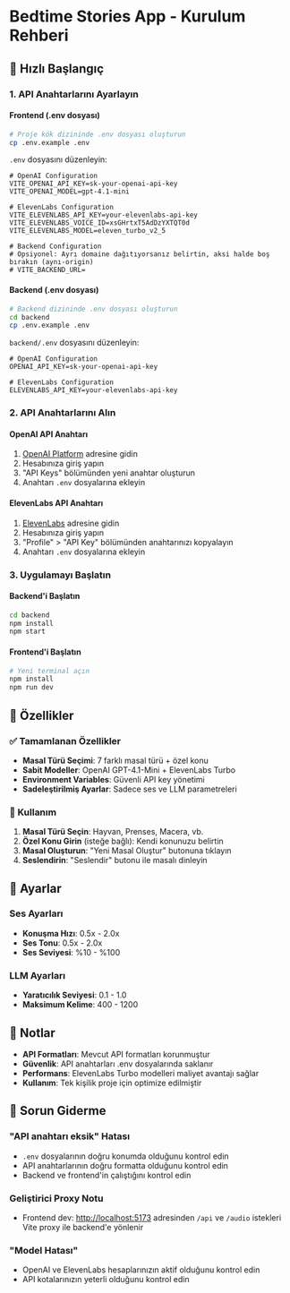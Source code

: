 # Bedtime Stories App - Kurulum Rehberi

## 🚀 Hızlı Başlangıç

### 1. API Anahtarlarını Ayarlayın

#### Frontend (.env dosyası)

```bash
# Proje kök dizininde .env dosyası oluşturun
cp .env.example .env
```

`.env` dosyasını düzenleyin:

```env
# OpenAI Configuration
VITE_OPENAI_API_KEY=sk-your-openai-api-key
VITE_OPENAI_MODEL=gpt-4.1-mini

# ElevenLabs Configuration
VITE_ELEVENLABS_API_KEY=your-elevenlabs-api-key
VITE_ELEVENLABS_VOICE_ID=xsGHrtxT5AdDzYXTQT0d
VITE_ELEVENLABS_MODEL=eleven_turbo_v2_5

# Backend Configuration
# Opsiyonel: Ayrı domaine dağıtıyorsanız belirtin, aksi halde boş bırakın (aynı-origin)
# VITE_BACKEND_URL=
```

#### Backend (.env dosyası)

```bash
# Backend dizininde .env dosyası oluşturun
cd backend
cp .env.example .env
```

`backend/.env` dosyasını düzenleyin:

```env
# OpenAI Configuration
OPENAI_API_KEY=sk-your-openai-api-key

# ElevenLabs Configuration
ELEVENLABS_API_KEY=your-elevenlabs-api-key
```

### 2. API Anahtarlarını Alın

#### OpenAI API Anahtarı

1. [OpenAI Platform](https://platform.openai.com/) adresine gidin
2. Hesabınıza giriş yapın
3. "API Keys" bölümünden yeni anahtar oluşturun
4. Anahtarı `.env` dosyalarına ekleyin

#### ElevenLabs API Anahtarı

1. [ElevenLabs](https://elevenlabs.io/) adresine gidin
2. Hesabınıza giriş yapın
3. "Profile" > "API Key" bölümünden anahtarınızı kopyalayın
4. Anahtarı `.env` dosyalarına ekleyin

### 3. Uygulamayı Başlatın

#### Backend'i Başlatın

```bash
cd backend
npm install
npm start
```

#### Frontend'i Başlatın

```bash
# Yeni terminal açın
npm install
npm run dev
```

## 🎯 Özellikler

### ✅ Tamamlanan Özellikler

- **Masal Türü Seçimi**: 7 farklı masal türü + özel konu
- **Sabit Modeller**: OpenAI GPT-4.1-Mini + ElevenLabs Turbo
- **Environment Variables**: Güvenli API key yönetimi
- **Sadeleştirilmiş Ayarlar**: Sadece ses ve LLM parametreleri

### 🎨 Kullanım

1. **Masal Türü Seçin**: Hayvan, Prenses, Macera, vb.
2. **Özel Konu Girin** (isteğe bağlı): Kendi konunuzu belirtin
3. **Masal Oluşturun**: "Yeni Masal Oluştur" butonuna tıklayın
4. **Seslendirin**: "Seslendir" butonu ile masalı dinleyin

## 🔧 Ayarlar

### Ses Ayarları

- **Konuşma Hızı**: 0.5x - 2.0x
- **Ses Tonu**: 0.5x - 2.0x
- **Ses Seviyesi**: %10 - %100

### LLM Ayarları

- **Yaratıcılık Seviyesi**: 0.1 - 1.0
- **Maksimum Kelime**: 400 - 1200

## 📝 Notlar

- **API Formatları**: Mevcut API formatları korunmuştur
- **Güvenlik**: API anahtarları .env dosyalarında saklanır
- **Performans**: ElevenLabs Turbo modelleri maliyet avantajı sağlar
- **Kullanım**: Tek kişilik proje için optimize edilmiştir

## 🐛 Sorun Giderme

### "API anahtarı eksik" Hatası

- `.env` dosyalarının doğru konumda olduğunu kontrol edin
- API anahtarlarının doğru formatta olduğunu kontrol edin
- Backend ve frontend'in çalıştığını kontrol edin

### Geliştirici Proxy Notu

- Frontend dev: <http://localhost:5173> adresinden `/api` ve `/audio` istekleri Vite proxy ile backend'e yönlenir

### "Model Hatası"

- OpenAI ve ElevenLabs hesaplarınızın aktif olduğunu kontrol edin
- API kotalarınızın yeterli olduğunu kontrol edin
